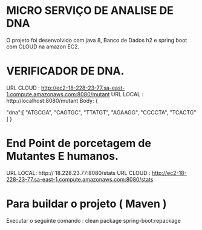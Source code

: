 # MICRO SERVIÇO DE ANALISE DE DNA

O projeto foi desenvolvido com java 8, Banco de Dados h2 e spring boot com CLOUD na amazon EC2.

# VERIFICADOR DE DNA.

URL CLOUD : http://ec2-18-228-23-77.sa-east-1.compute.amazonaws.com:8080/mutant
URL LOCAL : http://localhost:8080/mutant
Body: {

   "dna":[
      "ATGCGA",
      "CAGTGC",
      "TTATGT",
      "AGAAGG",
      "CCCCTA",
      "TCACTG"
   ]
}

# End Point de porcetagem de Mutantes E humanos.

URL LOCAL: http:// 18.228.23.77:8080/stats
URL CLOUD :  http://ec2-18-228-23-77.sa-east-1.compute.amazonaws.com:8080/stats


# Para buildar o projeto ( Maven )

Executar o seguinte comando : clean package spring-boot:repackage


